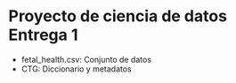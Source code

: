 # Proyecto de ciencia de datos Entrega 1
* fetal_health.csv: Conjunto de datos
* CTG: Diccionario y metadatos
